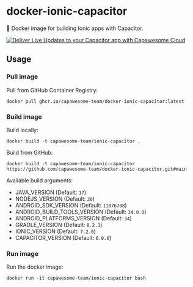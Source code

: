 # docker-ionic-capacitor

🐳 Docker image for building Ionic apps with Capacitor.

<div class="capawesome-z29o10a">
  <a href="https://cloud.capawesome.io/" target="_blank">
    <img alt="Deliver Live Updates to your Capacitor app with Capawesome Cloud" src="https://cloud.capawesome.io/assets/banners/cloud-deploy-real-time-app-updates.png?t=1" />
  </a>
</div>

## Usage

### Pull image

Pull from GitHub Container Registry:  

```
docker pull ghcr.io/capawesome-team/docker-ionic-capacitor:latest
```

### Build image

Build locally:  

```
docker build -t capawesome-team/ionic-capacitor .
```

Build from GitHub:  

```
docker build -t capawesome-team/ionic-capacitor https://github.com/capawesome-team/docker-ionic-capacitor.git#main
```

Available build arguments:  

- JAVA_VERSION (Default: `17`)
- NODEJS_VERSION (Default: `20`)
- ANDROID_SDK_VERSION (Default: `11076708`)
- ANDROID_BUILD_TOOLS_VERSION (Default: `34.0.0`)
- ANDROID_PLATFORMS_VERSION (Default: `34`)
- GRADLE_VERSION (Default: `8.2.1`)
- IONIC_VERSION (Default: `7.2.0`)
- CAPACITOR_VERSION (Default: `6.0.0`)

### Run image

Run the docker image:  

```
docker run -it capawesome-team/ionic-capacitor bash
```
